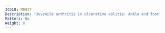 ```yaml
---
ICD10: M0927
Description: "Juvenile arthritis in ulcerative colitis: Ankle and foot"
Matters: No
Weight: 0
---
```


